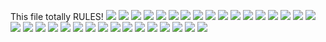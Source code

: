 This file totally RULES!
![](ALONSO.png)
![](../School_plots/HILLSBOROUGH/ARMWOOD.png)
![](../School_plots/HILLSBOROUGH/BELL_CREEK.png)
![](../School_plots/HILLSBOROUGH/BLAKE.png)
![](../School_plots/HILLSBOROUGH/BLOOMINGDA.png)
![](../School_plots/HILLSBOROUGH/BRANDON.png)
![](../School_plots/HILLSBOROUGH/BROOKS_DEB.png)
![](../School_plots/HILLSBOROUGH/CHAMBERLAI.png)
![](../School_plots/HILLSBOROUGH/DURANT.png)
![](../School_plots/HILLSBOROUGH/EAST_BAY.png)
![](../School_plots/HILLSBOROUGH/FREEDOM.png)
![](../School_plots/HILLSBOROUGH/GAITHER.png)
![](../School_plots/HILLSBOROUGH/HILLSBOROU.png)
![](../School_plots/HILLSBOROUGH/JEFFERSON.png)
![](../School_plots/HILLSBOROUGH/KIDS_COMMU.png)
![](../School_plots/HILLSBOROUGH/KING.png)
![](../School_plots/HILLSBOROUGH/LENNARD.png)
![](../School_plots/HILLSBOROUGH/LETO.png)
![](../School_plots/HILLSBOROUGH/NEWSOME.png)
![](../School_plots/HILLSBOROUGH/PEPIN_ACAD.png)
![](../School_plots/HILLSBOROUGH/PIVOT_CHAR.png)
![](../School_plots/HILLSBOROUGH/PLANT.png)
![](../School_plots/HILLSBOROUGH/PLANT_CITY.png)
![](../School_plots/HILLSBOROUGH/RIVERVIEW.png)
![](../School_plots/HILLSBOROUGH/ROBINSON.png)
![](../School_plots/HILLSBOROUGH/SICKLES.png)
![](../School_plots/HILLSBOROUGH/SPOTO.png)
![](../School_plots/HILLSBOROUGH/STEINBRENN.png)
![](../School_plots/HILLSBOROUGH/STRAWBERRY.png)
![](../School_plots/HILLSBOROUGH/TAMPA_BAY_.png)
![](../School_plots/HILLSBOROUGH/TON.png)
![](../School_plots/HILLSBOROUGH/WEST_UNIVE.png)
![](../School_plots/HILLSBOROUGH/WHARTON.png)
